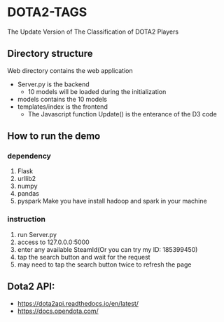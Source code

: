 # DOTA2-TAGS
The Update Version of The Classification of DOTA2 Players

## Directory structure
Web directory contains the web application 
  - Server.py is the backend 
    - 10 models will be loaded during the initialization
  - models contains the 10 models
  - templates/index is the frontend 
    - The Javascript function Update() is the enterance of the D3 code

## How to run the demo

### dependency
1. Flask
2. urllib2
3. numpy
4. pandas
5. pyspark
Make you have install hadoop and spark in your machine

### instruction
1. run Server.py
2. access to 127.0.0.0:5000
3. enter any available SteamId(Or you can try my ID: 185399450) 
4. tap the search button and wait for the request 
5. may need to tap the search button twice to refresh the page
  

## Dota2 API: 
- https://dota2api.readthedocs.io/en/latest/
- https://docs.opendota.com/
